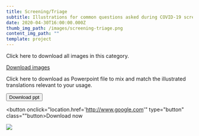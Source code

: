 ```yaml
---
title: Screening/Triage
subtitle: Illustrations for common questions asked during COVID-19 screening and triage.
date: 2020-04-30T16:00:00.000Z
thumb_img_path: /images/screening-triage.png
content_img_path: ""
template: project
---
```

Click here to download all images in this category.

<a class="button" href="https://google.com">Download images</a>

Click here to download as Powerpoint file to mix and match the illustrated translations relevant to your usage.

<a href="https://google.com" target="_blank"><button name="button">Download ppt</button></a>

<button onclick="location.href='http://www.google.com'" type="button" class=""button>Download now</button>


![](/images/daily-care-needs.png)